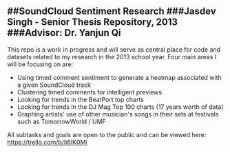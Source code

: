 ##SoundCloud Sentiment Research
###Jasdev Singh - Senior Thesis Repository, 2013
###Advisor: Dr. Yanjun Qi
---
This repo is a work in progress and will serve as central place for code and datasets related to my research in the 2013 school year.
Four main areas I will be focusing on are:
* Using timed comment sentiment to generate a heatmap associated with a given SoundCloud track
* Clustering timed comments for intelligent previews
* Looking for trends in the BeatPort top charts
* Looking for trends in the DJ Mag Top 100 charts (17 years worth of data)
* Graphing artists' use of other musician's songs in their sets at festivals such as TomorrowWorld / UMF

All subtasks and goals are open to the public and can be viewed here:
https://trello.com/b/Ii6IK0Mi
